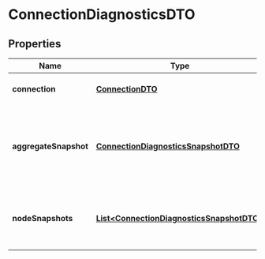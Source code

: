 
# ConnectionDiagnosticsDTO

## Properties
Name | Type | Description | Notes
------------ | ------------- | ------------- | -------------
**connection** | [**ConnectionDTO**](ConnectionDTO.md) | Details about the connection |  [optional]
**aggregateSnapshot** | [**ConnectionDiagnosticsSnapshotDTO**](ConnectionDiagnosticsSnapshotDTO.md) | Aggregate values for all nodes in the cluster, or for this instance if not clustered |  [optional]
**nodeSnapshots** | [**List&lt;ConnectionDiagnosticsSnapshotDTO&gt;**](ConnectionDiagnosticsSnapshotDTO.md) | A list of values for each node in the cluster, if clustered. |  [optional]



